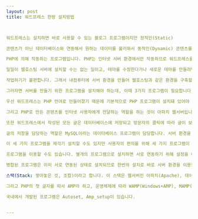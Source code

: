 ```yaml
---
layout: post
title: 워드프레스 한방 설치방법



워드프레스는 설치하면 바로 사용할 수 있는 블로그 프로그램이지만 정적인(Static) 

콘텐츠가 아닌 데이터베이스와 연동해서 원하는 데이터를 불러와서 동적인(Dynamic) 콘텐츠를 생산하는

PHP에 의해 작동하는 프로그램입니다. PHP는 인터넷 서버 환경에서만 작동하므로 워드프레스를 시험적으로 사용하기 위해 

일일이 웹호스팅 서버에 설치할 수는 없는 일이고, 테마를 수정한다거나 새로운 테마를 만들려면 웹호스팅 서버에 업로드해서 

작업하기가 불편합니다. 그래서 내컴퓨터에 서버 환경을 만들어 웹호스팅과 같은 환경을 구축할 수 있습니다. 

그러자면 서버를 만들기 위한 프로그램을 설치해야 하는데, 이때 3가지 프로그램이 필요합니다. 

우선 워드프레스는 PHP 언어로 만들어졌기 때문에 기본적으로 PHP 프로그램이 설치돼 있어야 합니다. 

그리고 PHP로 만든 콘텐츠를 인터넷 사용자에게 전달하는 역할을 하는 것이 아파치 웹서버입니다. 

또한 워드프레스에서 작성된 모든 글은 데이터베이스에 저장되고 방문자의 클릭에 따라 글이 보여지며,

글의 저장을 담당하는 역할은 MySQL이라는 데이터베이스 프로그램이 담당합니다. 서버 환경을 구축하려면 이러한 세 가지 프로그램을 자신의 컴퓨터에 설치하면 됩니다.

이 세 가지 프로그램을 제각기 설치할 수도 있지만 사용자의 편의를 위해 세 가지 프로그램이 한데 묶인

프로그램을 이용할 수도 있습니다. 별개의 프로그램으로 설치하면 서로 연동하기 위해 설정을 해야 하는 번거로움이 있지만 

병합된 프로그램은 이미 서로 연동된 상태로 설치되므로 한번의 설치로 바로 서버 환경을 이용할 수 있습니다. 이러한 프로그램의 조합을 

스택(Stack: 쌓아놓은 것, 조합)이라고 합니다. 이 스택은 웹서버인 아파치(Apache), 데이터베이스인 MySQL, 

그리고 PHP의 첫 글자를 따서 AMP라 하고, 운영체제에 따라 WAMP(Windows+AMP), MAMP(Macintosh+AMP), LAMP(Linux+AMP)가 있습니다. 

국내에서 개발된 프로그램은 Autoset, Amp_setup이 있습니다.


---
```

